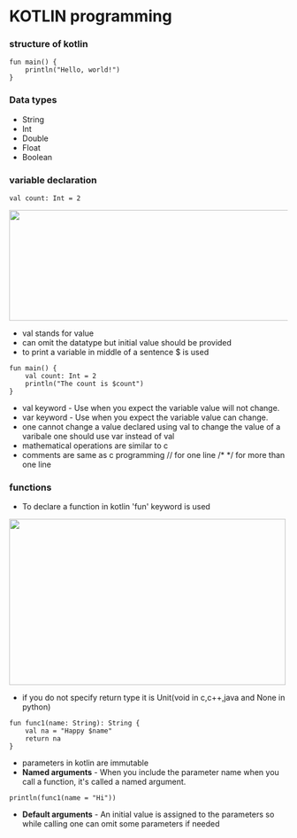 # KOTLIN programming

### structure of kotlin 
```
fun main() {
    println("Hello, world!")
}
```

### Data types
* String
* Int
* Double
* Float
* Boolean

### variable declaration
```
val count: Int = 2
```
<picture>
<img src="https://github.com/W-A-R-L-U/kotlin/assets/114277372/747ff234-ce23-4c99-9ddc-0d89e82410cb" width="800" height="200">
</picture>

* val stands for value
* can omit the datatype but initial value should be provided
* to print a variable in middle of a sentence $ is used

```
fun main() {
    val count: Int = 2
    println("The count is $count")
}
```

* val keyword - Use when you expect the variable value will not change.
* var keyword - Use when you expect the variable value can change.
* one cannot change a value declared using val to change the value of a varibale one should use var instead of val
* mathematical operations are similar to c
* comments are same as c programming // for one line /* */ for more than one line

### functions
* To declare a function in kotlin 'fun' keyword is used
<picture>
<img src="https://github.com/W-A-R-L-U/kotlin/assets/114277372/c845f41c-8bcb-47ca-ab04-16335ec69b25" width="500" height="300">
</picture>

* if you do not specify return type it is Unit(void in c,c++,java and None in python)

```
fun func1(name: String): String {
    val na = "Happy $name"
    return na
}
```

* parameters in kotlin are immutable
* **Named arguments** - When you include the parameter name when you call a function, it's called a named argument.

```
println(func1(name = "Hi"))
```

* **Default arguments** - An initial value is assigned to the parameters so while calling one can omit some parameters if needed

